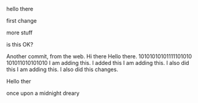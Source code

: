 hello there

first change


more stuff


is this OK?

Another commit, from the web.
Hi there
Hello there.
10101010101111101010
101011010101010
I am adding this.
I added this
I am adding this.
I also did this
I am adding this.
I also did this
changes.

Hello ther

once upon a 
midnight dreary
